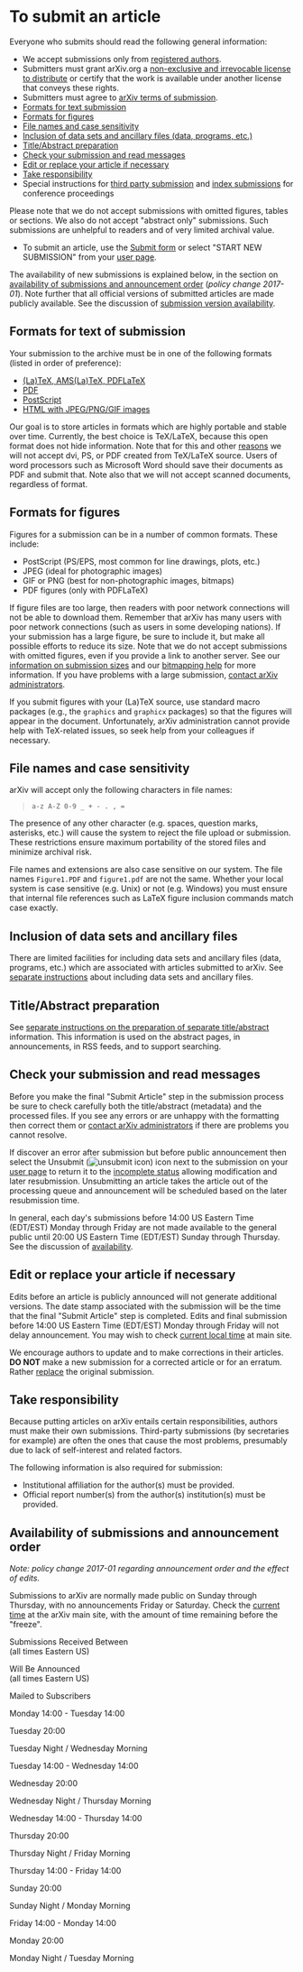 To submit an article
====================

<span id="guidelines"></span> Everyone who submits should read the
following general information:

-   We accept submissions only from [registered authors](registerhelp).
-   Submitters must grant arXiv.org a [non-exclusive and irrevocable
    license to distribute](license) or certify that the work is
    available under another license that conveys these rights.
-   Submitters must agree to [arXiv terms of
    submission](terms_of_submission).
-   [Formats for text submission](#text)
-   [Formats for figures](#figures)
-   [File names and case sensitivity](#files)
-   [Inclusion of data sets and ancillary files (data, programs,
    etc.)](#datasets)
-   [Title/Abstract preparation](prep)
-   [Check your submission and read messages](#read)
-   [Edit or replace your article if necessary](#replace)
-   [Take responsibility](#responsibility)
-   Special instructions for [third party
    submission](third_party_submission) and [index
    submissions](submit_index) for conference proceedings

Please note that we do not accept submissions with omitted figures,
tables or sections. We also do not accept "abstract only" submissions.
Such submissions are unhelpful to readers and of very limited archival
value.

-   To submit an article, use the [Submit form](http://arxiv.org/submit)
    or select "START NEW SUBMISSION" from your [user
    page](http://arxiv.org/user).

The availability of new submissions is explained below, in the section
on [availability of submissions and announcement order](#availability)
(*policy change 2017-01*). Note further that all official versions of
submitted articles are made publicly available. See the discussion of
[submission version availability](versions).

<span id="text"></span>

Formats for text of submission
------------------------------

Your submission to the archive must be in one of the following formats
(listed in order of preference):

-   [(La)TeX, AMS(La)TeX, PDFLaTeX](submit_tex)
-   [PDF](submit_pdf)
-   [PostScript](submit_ps)
-   [HTML with JPEG/PNG/GIF images](submit_html)

Our goal is to store articles in formats which are highly portable and
stable over time. Currently, the best choice is TeX/LaTeX, because this
open format does not hide information. Note that for this and other
[reasons](/help/faq/whytex) we will not accept dvi, PS, or PDF created
from TeX/LaTeX source. Users of word processors such as Microsoft Word
should save their documents as PDF and submit that. Note also that we
will not accept scanned documents, regardless of format.

<span id="figures"></span>

Formats for figures
-------------------

Figures for a submission can be in a number of common formats. These
include:

-   PostScript (PS/EPS, most common for line drawings, plots, etc.)
-   JPEG (ideal for photographic images)
-   GIF or PNG (best for non-photographic images, bitmaps)
-   PDF figures (only with PDFLaTeX)

If figure files are too large, then readers with poor network
connections will not be able to download them. Remember that arXiv has
many users with poor network connections (such as users in some
developing nations). If your submission has a large figure, be sure to
include it, but make all possible efforts to reduce its size. Note that
we do not accept submissions with omitted figures, even if you provide a
link to another server. See our [information on submission sizes](sizes)
and our [bitmapping help](bitmap) for more information. If you have
problems with a large submission, [contact arXiv
administrators](/help/contact).

If you submit figures with your (La)TeX source, use standard macro
packages (e.g., the `graphics` and `graphicx` packages) so that the
figures will appear in the document. Unfortunately, arXiv administration
cannot provide help with TeX-related issues, so seek help from your
colleagues if necessary.

<span id="files"></span>

File names and case sensitivity
-------------------------------

arXiv will accept only the following characters in file names:

> `a-z A-Z 0-9 _ + - . , = `

The presence of any other character (e.g. spaces, question marks,
asterisks, etc.) will cause the system to reject the file upload or
submission. These restrictions ensure maximum portability of the stored
files and minimize archival risk.

File names and extensions are also case sensitive on our system. The
file names `Figure1.PDF` and `figure1.pdf` are not the same. Whether
your local system is case sensitive (e.g. Unix) or not (e.g. Windows)
you must ensure that internal file references such as LaTeX figure
inclusion commands match case exactly.

<span id="datasets"></span>

Inclusion of data sets and ancillary files
------------------------------------------

There are limited facilities for including data sets and ancillary files
(data, programs, etc.) which are associated with articles submitted to
arXiv. See [separate instructions](datasets) about including data sets
and ancillary files.

<span id="prep"></span>

Title/Abstract preparation
--------------------------

See [separate instructions on the preparation of separate
title/abstract](prep) information. This information is used on the
abstract pages, in announcements, in RSS feeds, and to support
searching.

<span id="read"></span>

Check your submission and read messages
---------------------------------------

Before you make the final "Submit Article" step in the submission
process be sure to check carefully both the title/abstract (metadata)
and the processed files. If you see any errors or are unhappy with the
formatting then correct them or [contact arXiv
administrators](/help/contact) if there are problems you cannot resolve.

If discover an error after submission but before public announcement
then select the Unsubmit (![unsubmit icon](/images/unsubmit.png)) icon
next to the submission on your [user page](http://arxiv.org/user) to
return it to the [incomplete status](submit_status#incomplete) allowing
modification and later resubmission. Unsubmitting an article takes the
article out of the processing queue and announcement will be scheduled
based on the later resubmission time.

In general, each day's submissions before 14:00 US Eastern Time
(EDT/EST) Monday through Friday are not made available to the general
public until 20:00 US Eastern Time (EDT/EST) Sunday through Thursday.
See the discussion of [availability](#availability).

<span id="replace"></span>

Edit or replace your article if necessary
-----------------------------------------

Edits before an article is publicly announced will not generate
additional versions. The date stamp associated with the submission will
be the time that the final "Submit Article" step is completed. Edits and
final submission before 14:00 US Eastern Time (EDT/EST) Monday through
Friday will not delay announcement. You may wish to check [current local
time](http://arXiv.org/localtime) at main site.

We encourage authors to update and to make corrections in their
articles. **DO NOT** make a new submission for a corrected article or
for an erratum. Rather [replace](replace) the original submission.

<span id="responsibility"></span>

Take responsibility
-------------------

Because putting articles on arXiv entails certain responsibilities,
authors must make their own submissions. Third-party submissions (by
secretaries for example) are often the ones that cause the most
problems, presumably due to lack of self-interest and related factors.

The following information is also required for submission:

-   Institutional affiliation for the author(s) must be provided.
-   Official report number(s) from the author(s) institution(s) must be
    provided.

<span id="availability"></span>

Availability of submissions and announcement order
--------------------------------------------------

*Note: policy change 2017-01 regarding announcement order and the effect
of edits.*

Submissions to arXiv are normally made public on Sunday through
Thursday, with no announcements Friday or Saturday. Check the [current
time](https://arxiv.org/localtime) at the arXiv main site, with the
amount of time remaining before the "freeze".

Submissions Received Between  
(all times Eastern US)

Will Be Announced  
(all times Eastern US)

Mailed to Subscribers

Monday 14:00 - Tuesday 14:00

Tuesday 20:00

Tuesday Night / Wednesday Morning

Tuesday 14:00 - Wednesday 14:00

Wednesday 20:00

Wednesday Night / Thursday Morning

Wednesday 14:00 - Thursday 14:00

Thursday 20:00

Thursday Night / Friday Morning

Thursday 14:00 - Friday 14:00

Sunday 20:00

Sunday Night / Monday Morning

Friday 14:00 - Monday 14:00

Monday 20:00

Monday Night / Tuesday Morning
